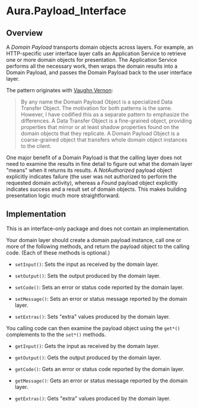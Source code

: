 # Aura.Payload_Interface

## Overview

A *Domain Payload* transports domain objects across layers. For example, an
HTTP-specific user interface layer calls an Application Service to retrieve one
or more domain objects for presentation. The Application Service performs all
the necessary work, then wraps the domain results into a Domain Payload, and
passes the Domain Payload back to the user interface layer.

The pattern originates with [Vaughn Vernon](https://vaughnvernon.co/?page_id=40):

> By any name the Domain Payload Object is a specialized Data Transfer
> Object. The motivation for both patterns is the same. However, I have
> codified this as a separate pattern to emphasize the differences. A
> Data Transfer Object is a fine-grained object, providing properties
> that mirror or at least shadow properties found on the domain objects
> that they replicate. A Domain Payload Object is a coarse-grained
> object that transfers whole domain object instances to the client.

One major benefit of a Domain Payload is that the calling layer does not need to
examine the results in fine detail to figure out what the domain layer "means"
when it returns its results. A _NotAuthorized_ payload object explicitly
indicates failure (the user was not authorized to perform the requested domain
activity), whereas a _Found_ payload object explicitly indicates success and a
result set of domain objects. This makes building presentation logic much more
straightforward.

## Implementation

This is an interface-only package and does not contain an implementation.

Your domain layer should create a domain payload instance, call one or more of
the following methods, and return the payload object to the calling code. (Each
of these methods is optional.)

- `setInput()`: Sets the input as received by the domain layer.

- `setOutput()`: Sets the output produced by the domain layer.

- `setCode()`: Sets an error or status code reported by the domain layer.

- `setMessage()`: Sets an error or status message reported by the domain layer.

- `setExtras()`: Sets "extra" values produced by the domain layer.

You calling code can then examine the payload object using the `get*()` complements
to the the `set*()` methods.

- `getInput()`: Gets the input as received by the domain layer.

- `getOutput()`: Gets the output produced by the domain layer.

- `getCode()`: Gets an error or status code reported by the domain layer.

- `getMessage()`: Gets an error or status message reported by the domain layer.

- `getExtras()`: Gets "extra" values produced by the domain layer.
